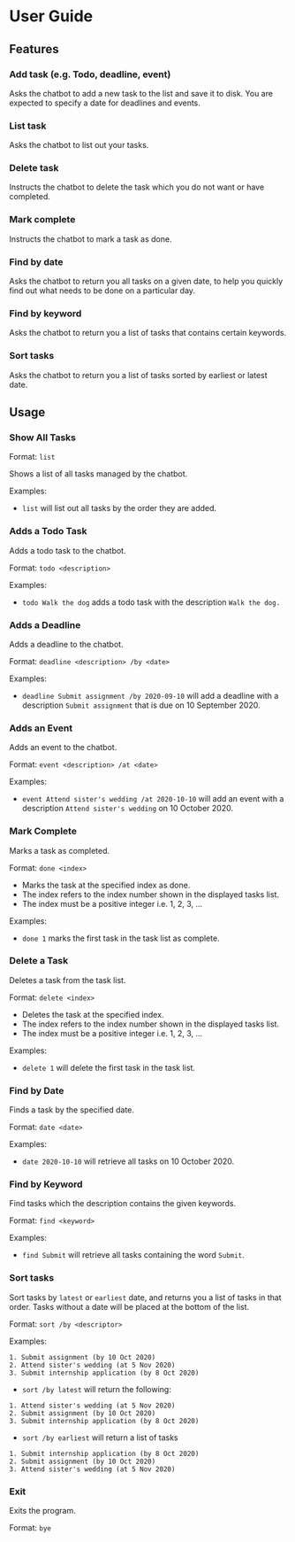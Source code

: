 # User Guide

## Features 

### Add task (e.g. Todo, deadline, event)

Asks the chatbot to add a new task to the list 
and save it to disk.
You are expected to specify a date for deadlines 
and events.

### List task
Asks the chatbot to list out your tasks.

### Delete task
Instructs the chatbot to delete the task which 
you do not want or have completed.

### Mark complete
Instructs the chatbot to mark a task as done.

### Find by date
Asks the chatbot to return you all tasks on 
a given date, to help you quickly find out what 
needs to be done on a particular day.

### Find by keyword
Asks the chatbot to return you a list of tasks
that contains certain keywords.

### Sort tasks
Asks the chatbot to return you a list of tasks
sorted by earliest or latest date.


## Usage

### Show All Tasks

Format: `list`

Shows a list of all tasks managed by the chatbot.

Examples:

- `list` will list out all tasks by the order they are added.


### Adds a Todo Task

Adds a todo task to the chatbot.

Format: `todo <description>` 

Examples:

- `todo Walk the dog` adds a todo task with the description `Walk the dog.`


### Adds a Deadline

Adds a deadline to the chatbot.

Format: `deadline <description> /by <date>`

Examples: 

- `deadline Submit assignment /by 2020-09-10` will add a deadline with a description
`Submit assignment` that is due on 10 September 2020.

### Adds an Event

Adds an event to the chatbot.

Format: `event <description> /at <date>`

Examples: 

- `event Attend sister's wedding /at 2020-10-10` will add an event with a description
`Attend sister's wedding` on 10 October 2020.

### Mark Complete

Marks a task as completed.

Format: `done <index>`

- Marks the task at the specified index as done.
- The index refers to the index number shown in the displayed tasks list.
- The index must be a positive integer i.e. 1, 2, 3, ...

Examples:

- `done 1` marks the first task in the task list as complete.

### Delete a Task

Deletes a task from the task list.

Format: `delete <index>`

- Deletes the task at the specified index.
- The index refers to the index number shown in the displayed tasks list.
- The index must be a positive integer i.e. 1, 2, 3, ...

Examples: 

- `delete 1` will delete the first task in the task list.

### Find by Date

Finds a task by the specified date.

Format:
`date <date>`

Examples: 

- `date 2020-10-10` will retrieve all tasks on 10 October 2020.


### Find by Keyword

Find tasks which the description contains the given keywords.

Format: `find <keyword>`

Examples:

- `find Submit` will retrieve all tasks containing the word `Submit`.


### Sort tasks

Sort tasks by `latest` or `earliest` date, and returns you a list of tasks in that order.
Tasks without a date will be placed at the bottom of the list.

Format: `sort /by <descriptor>`

Examples: 
```
1. Submit assignment (by 10 Oct 2020)
2. Attend sister's wedding (at 5 Nov 2020)
3. Submit internship application (by 8 Oct 2020)
```

- `sort /by latest` will return the following:
```
1. Attend sister's wedding (at 5 Nov 2020)
2. Submit assignment (by 10 Oct 2020)
3. Submit internship application (by 8 Oct 2020)
```
- `sort /by earliest` will return a list of tasks
```
1. Submit internship application (by 8 Oct 2020)
2. Submit assignment (by 10 Oct 2020)
3. Attend sister's wedding (at 5 Nov 2020)
```
### Exit

Exits the program.

Format: `bye`


